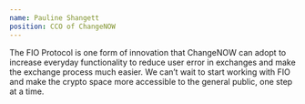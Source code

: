 ```yaml
---
name: Pauline Shangett
position: CCO of ChangeNOW
---
```


The FIO Protocol is one form of innovation that ChangeNOW can adopt to increase
                            everyday functionality to reduce user error in exchanges and make the exchange process
                            much easier. We can’t wait to start working with FIO and make the crypto space more
                            accessible to the general public, one step at a time.